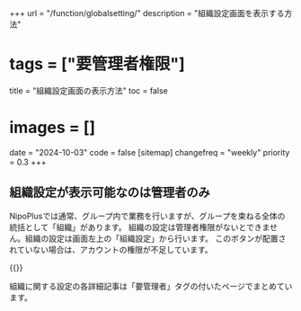 +++
url = "/function/globalsetting/"
description = "組織設定画面を表示する方法"
# tags = ["要管理者権限"]
title = "組織設定画面の表示方法"
toc = false
# images = []
date = "2024-10-03"
code = false
[sitemap]
  changefreq = "weekly"
  priority = 0.3
+++

## 組織設定が表示可能なのは管理者のみ

NipoPlusでは通常、グループ内で業務を行いますが、グループを束ねる全体の統括として「組織」があります。
組織の設定は管理者権限がないとできません。組織の設定は画面左上の「組織設定」から行います。
このボタンが配置されていない場合は、アカウントの権限が不足しています。

{{<icatch filename="sosiki" msg="組織ボタンを押すと組織設定です" alice="ok">}}

組織に関する設定の各詳細記事は「要管理者」タグの付いたページでまとめています。
